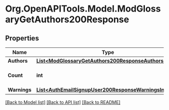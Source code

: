 # Org.OpenAPITools.Model.ModGlossaryGetAuthors200Response

## Properties

Name | Type | Description | Notes
------------ | ------------- | ------------- | -------------
**Authors** | [**List&lt;ModGlossaryGetAuthors200ResponseAuthorsInner&gt;**](ModGlossaryGetAuthors200ResponseAuthorsInner.md) |  | 
**Count** | **int** | The total number of records. | [default to null]
**Warnings** | [**List&lt;AuthEmailSignupUser200ResponseWarningsInner&gt;**](AuthEmailSignupUser200ResponseWarningsInner.md) |  | [optional] 

[[Back to Model list]](../README.md#documentation-for-models) [[Back to API list]](../README.md#documentation-for-api-endpoints) [[Back to README]](../README.md)

